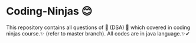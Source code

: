 # Coding-Ninjas 😊
This repository contains all questions of 👀 (DSA) 👀 which covered in coding ninjas course.✨ (refer to master branch).
All codes are in java language.✨✔
